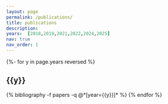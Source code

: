 ```yaml
---
layout: page
permalink: /publications/
title: publications
description: 
years:  [2018,2019,2021,2022,2024,2025]
nav: true
nav_order: 1
---
```

<!-- _pages/publications.md -->
<div class="publications">

{%- for y in page.years reversed %}
  <h2 class="year">{{y}}</h2>
  {% bibliography -f papers -q @*[year={{y}}]* %}
{% endfor %}

</div>
